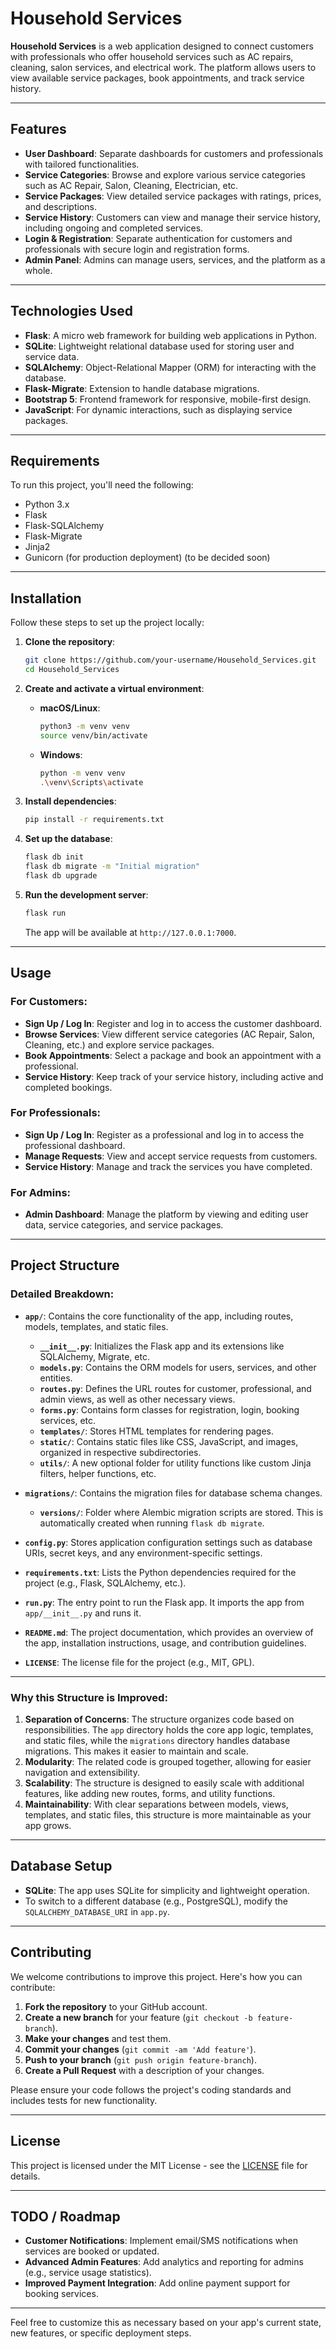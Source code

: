 # Household Services

**Household Services** is a web application designed to connect customers with professionals who offer household services such as AC repairs, cleaning, salon services, and electrical work. The platform allows users to view available service packages, book appointments, and track service history. 

---

## Features

- **User Dashboard**: Separate dashboards for customers and professionals with tailored functionalities.
- **Service Categories**: Browse and explore various service categories such as AC Repair, Salon, Cleaning, Electrician, etc.
- **Service Packages**: View detailed service packages with ratings, prices, and descriptions.
- **Service History**: Customers can view and manage their service history, including ongoing and completed services.
- **Login & Registration**: Separate authentication for customers and professionals with secure login and registration forms.
- **Admin Panel**: Admins can manage users, services, and the platform as a whole.

---

## Technologies Used

- **Flask**: A micro web framework for building web applications in Python.
- **SQLite**: Lightweight relational database used for storing user and service data.
- **SQLAlchemy**: Object-Relational Mapper (ORM) for interacting with the database.
- **Flask-Migrate**: Extension to handle database migrations.
- **Bootstrap 5**: Frontend framework for responsive, mobile-first design.
- **JavaScript**: For dynamic interactions, such as displaying service packages.

---

## Requirements

To run this project, you'll need the following:

- Python 3.x
- Flask
- Flask-SQLAlchemy
- Flask-Migrate
- Jinja2
- Gunicorn (for production deployment) (to be decided soon)

---

## Installation

Follow these steps to set up the project locally:

1. **Clone the repository**:
    ```bash
    git clone https://github.com/your-username/Household_Services.git
    cd Household_Services
    ```

2. **Create and activate a virtual environment**:
    - **macOS/Linux**:
      ```bash
      python3 -m venv venv
      source venv/bin/activate
      ```
    - **Windows**:
      ```bash
      python -m venv venv
      .\venv\Scripts\activate
      ```

3. **Install dependencies**:
    ```bash
    pip install -r requirements.txt
    ```

4. **Set up the database**:
    ```bash
    flask db init
    flask db migrate -m "Initial migration"
    flask db upgrade
    ```

5. **Run the development server**:
    ```bash
    flask run
    ```

    The app will be available at `http://127.0.0.1:7000`.

---

## Usage

### For Customers:
- **Sign Up / Log In**: Register and log in to access the customer dashboard.
- **Browse Services**: View different service categories (AC Repair, Salon, Cleaning, etc.) and explore service packages.
- **Book Appointments**: Select a package and book an appointment with a professional.
- **Service History**: Keep track of your service history, including active and completed bookings.

### For Professionals:
- **Sign Up / Log In**: Register as a professional and log in to access the professional dashboard.
- **Manage Requests**: View and accept service requests from customers.
- **Service History**: Manage and track the services you have completed.

### For Admins:
- **Admin Dashboard**: Manage the platform by viewing and editing user data, service categories, and service packages.

---

## Project Structure


### Detailed Breakdown:

- **`app/`**: Contains the core functionality of the app, including routes, models, templates, and static files.
  - **`__init__.py`**: Initializes the Flask app and its extensions like SQLAlchemy, Migrate, etc.
  - **`models.py`**: Contains the ORM models for users, services, and other entities.
  - **`routes.py`**: Defines the URL routes for customer, professional, and admin views, as well as other necessary views.
  - **`forms.py`**: Contains form classes for registration, login, booking services, etc.
  - **`templates/`**: Stores HTML templates for rendering pages.
  - **`static/`**: Contains static files like CSS, JavaScript, and images, organized in respective subdirectories.
  - **`utils/`**: A new optional folder for utility functions like custom Jinja filters, helper functions, etc.

- **`migrations/`**: Contains the migration files for database schema changes.
  - **`versions/`**: Folder where Alembic migration scripts are stored. This is automatically created when running `flask db migrate`.
  
- **`config.py`**: Stores application configuration settings such as database URIs, secret keys, and any environment-specific settings.
  
- **`requirements.txt`**: Lists the Python dependencies required for the project (e.g., Flask, SQLAlchemy, etc.).
  
- **`run.py`**: The entry point to run the Flask app. It imports the app from `app/__init__.py` and runs it.
  
- **`README.md`**: The project documentation, which provides an overview of the app, installation instructions, usage, and contribution guidelines.

- **`LICENSE`**: The license file for the project (e.g., MIT, GPL).

---

### Why this Structure is Improved:
1. **Separation of Concerns**: The structure organizes code based on responsibilities. The `app` directory holds the core app logic, templates, and static files, while the `migrations` directory handles database migrations. This makes it easier to maintain and scale.
2. **Modularity**: The related code is grouped together, allowing for easier navigation and extensibility.
3. **Scalability**: The structure is designed to easily scale with additional features, like adding new routes, forms, and utility functions.
4. **Maintainability**: With clear separations between models, views, templates, and static files, this structure is more maintainable as your app grows.

---

## Database Setup

- **SQLite**: The app uses SQLite for simplicity and lightweight operation. 
- To switch to a different database (e.g., PostgreSQL), modify the `SQLALCHEMY_DATABASE_URI` in `app.py`.

---

## Contributing

We welcome contributions to improve this project. Here's how you can contribute:

1. **Fork the repository** to your GitHub account.
2. **Create a new branch** for your feature (`git checkout -b feature-branch`).
3. **Make your changes** and test them.
4. **Commit your changes** (`git commit -am 'Add feature'`).
5. **Push to your branch** (`git push origin feature-branch`).
6. **Create a Pull Request** with a description of your changes.

Please ensure your code follows the project's coding standards and includes tests for new functionality.

---

## License

This project is licensed under the MIT License - see the [LICENSE](LICENSE) file for details.

---

## TODO / Roadmap

- **Customer Notifications**: Implement email/SMS notifications when services are booked or updated.
- **Advanced Admin Features**: Add analytics and reporting for admins (e.g., service usage statistics).
- **Improved Payment Integration**: Add online payment support for booking services.

---

Feel free to customize this as necessary based on your app's current state, new features, or specific deployment steps.
